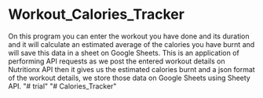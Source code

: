 # Workout_Calories_Tracker
On this program you can enter the workout you have done and its duration and it will calculate an estimated average of the calories you have burnt and will save this data in a sheet on Google Sheets.
This is an application of performing API requests as we post the entered workout details on Nutritionx API then it gives us the estimated calories burnt and a json format of the workout details, we store those data on Google Sheets using Sheety API.
"# trial" 
"# Calories_Tracker" 
